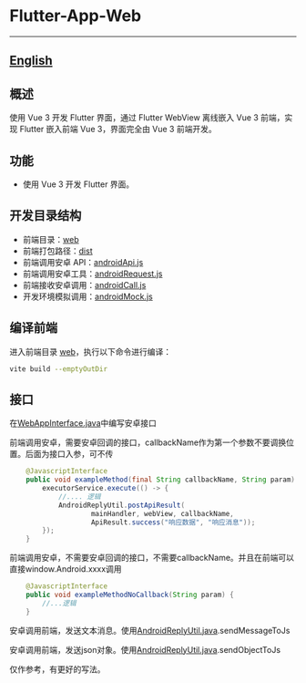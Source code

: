 # Flutter-App-Web

---
[English](README_EN.md)
---

## 概述

使用 Vue 3 开发 Flutter 界面，通过 Flutter WebView 离线嵌入 Vue 3 前端，实现 Flutter 嵌入前端 Vue 3，界面完全由 Vue 3 前端开发。

## 功能

- 使用 Vue 3 开发 Flutter 界面。

## 开发目录结构

- 前端目录：[web](web)
- 前端打包路径：[dist](dist)
- 前端调用安卓 API：[androidApi.js](web/src/android/androidApi.js)
- 前端调用安卓工具：[androidRequest.js](web/src/utils/androidRequest.js)
- 前端接收安卓调用：[androidCall.js](web/src/android/androidCall.js)
- 开发环境模拟调用：[androidMock.js](web/src/android/androidMock.js)

## 编译前端

进入前端目录 [web](web)，执行以下命令进行编译：

```sh
vite build --emptyOutDir
```

## 接口

在[WebAppInterface.java](android%2Fapp%2Fsrc%2Fmain%2Fjava%2Fnet%2Fyamamomo%2Fflutter_app_web%2FWebAppInterface.java)中编写安卓接口

前端调用安卓，需要安卓回调的接口，callbackName作为第一个参数不要调换位置。后面为接口入参，可不传

```java
    @JavascriptInterface
    public void exampleMethod(final String callbackName, String param) {
        executorService.execute(() -> {
            //.... 逻辑
            AndroidReplyUtil.postApiResult(
                    mainHandler, webView, callbackName, 
                    ApiResult.success("响应数据", "响应消息"));
        });
    }
```

前端调用安卓，不需要安卓回调的接口，不需要callbackName。并且在前端可以直接window.Android.xxxx调用

```java
    @JavascriptInterface
    public void exampleMethodNoCallback(String param) {
        //...逻辑
    }
```
安卓调用前端，发送文本消息。使用[AndroidReplyUtil.java](android%2Fapp%2Fsrc%2Fmain%2Fjava%2Fnet%2Fyamamomo%2Fflutter_app_web%2Futils%2FAndroidReplyUtil.java).sendMessageToJs

安卓调用前端，发送json对象。使用[AndroidReplyUtil.java](android%2Fapp%2Fsrc%2Fmain%2Fjava%2Fnet%2Fyamamomo%2Fflutter_app_web%2Futils%2FAndroidReplyUtil.java).sendObjectToJs

仅作参考，有更好的写法。
